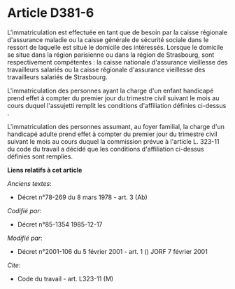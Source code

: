 # Article D381-6

L'immatriculation est effectuée en tant que de besoin par la caisse régionale d'assurance maladie ou la caisse générale de
sécurité sociale dans le ressort de laquelle est situé le domicile des intéressés. Lorsque le domicile se situe dans la
région parisienne ou dans la région de Strasbourg, sont respectivement compétentes : la caisse nationale d'assurance
vieillesse des travailleurs salariés ou la caisse régionale d'assurance vieillesse des travailleurs salariés de Strasbourg. 

L'immatriculation des personnes ayant la charge d'un enfant handicapé prend effet à compter du premier jour du trimestre
civil suivant le mois au cours duquel l'assujetti remplit les conditions d'affiliation définies ci-dessus       . 

L'immatriculation des personnes assumant, au foyer familial, la charge d'un handicapé adulte prend effet à compter du premier
jour du trimestre civil suivant le mois au cours duquel la commission prévue à l'article L. 323-11 du code du travail a
décidé que les conditions d'affiliation ci-dessus définies sont remplies.

**Liens relatifs à cet article**

_Anciens textes_:

  - Décret n°78-269 du 8 mars 1978 - art. 3 (Ab)

_Codifié par_:

  - Décret n°85-1354 1985-12-17

_Modifié par_:

  - Décret n°2001-106 du 5 février 2001 - art. 1 () JORF 7 février 2001

_Cite_:

  - Code du travail - art. L323-11 (M)
